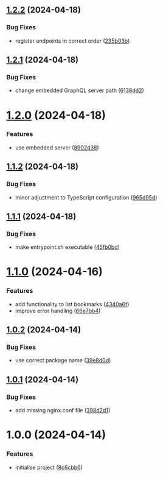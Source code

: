 ## [1.2.2](https://github.com/aldra-consulting/mission-graphql-api/compare/1.2.1...1.2.2) (2024-04-18)


### Bug Fixes

* register endpoints in correct order ([235b03b](https://github.com/aldra-consulting/mission-graphql-api/commit/235b03bc83df4ca9df2107308c06ad67fa93044d))

## [1.2.1](https://github.com/aldra-consulting/mission-graphql-api/compare/1.2.0...1.2.1) (2024-04-18)


### Bug Fixes

* change embedded GraphQL server path ([6138dd2](https://github.com/aldra-consulting/mission-graphql-api/commit/6138dd2a83edad168f24ecda6500053531c322bf))

# [1.2.0](https://github.com/aldra-consulting/mission-graphql-api/compare/1.1.2...1.2.0) (2024-04-18)


### Features

* use embedded server ([8902d38](https://github.com/aldra-consulting/mission-graphql-api/commit/8902d386115f16dd8ad5fdfabdf37ed870d702a5))

## [1.1.2](https://github.com/aldra-consulting/mission-graphql-api/compare/1.1.1...1.1.2) (2024-04-18)


### Bug Fixes

* minor adjustment to TypeScript configuration ([965d95d](https://github.com/aldra-consulting/mission-graphql-api/commit/965d95de87c4e256e04c830a748729f796709126))

## [1.1.1](https://github.com/aldra-consulting/mission-graphql-api/compare/1.1.0...1.1.1) (2024-04-18)


### Bug Fixes

* make entrypoint.sh executable ([45fb0bd](https://github.com/aldra-consulting/mission-graphql-api/commit/45fb0bd6e8a8dd6422ac690ea0bdd5200a7be590))

# [1.1.0](https://github.com/aldra-consulting/mission-graphql-api/compare/1.0.2...1.1.0) (2024-04-16)


### Features

* add functionality to list bookmarks ([4340a6f](https://github.com/aldra-consulting/mission-graphql-api/commit/4340a6ff7d7851cbe83f505e84a8520293263d3b))
* improve error handling ([66e7bb4](https://github.com/aldra-consulting/mission-graphql-api/commit/66e7bb4ba2607bc8d414a2a9df5a7e66351f637b))

## [1.0.2](https://github.com/aldra-consulting/mission-graphql-api/compare/1.0.1...1.0.2) (2024-04-14)


### Bug Fixes

* use correct package name ([39e8d0d](https://github.com/aldra-consulting/mission-graphql-api/commit/39e8d0d2cb9769c3f973dccedaba63e231608618))

## [1.0.1](https://github.com/aldra-consulting/mission-graphql-api/compare/1.0.0...1.0.1) (2024-04-14)


### Bug Fixes

* add missing nginx.conf file ([398d2d1](https://github.com/aldra-consulting/mission-graphql-api/commit/398d2d1d75ccd4d6cb5c4c935710416083166d92))

# 1.0.0 (2024-04-14)


### Features

* initialise project ([8c6cbb6](https://github.com/aldra-consulting/mission-graphql-api/commit/8c6cbb6cd234086b5bf66cf0e9fc850347272383))
